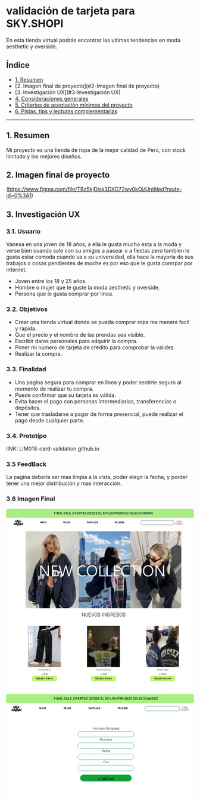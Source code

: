 # validación de tarjeta para SKY.SHOPI
 
 En esta tienda virtual podrás encontrar las ultimas tendencias en moda aesthetic y overside. 

## Índice

* [1. Resumen](#1-Resumen)
* [2. Imagen final de proyecto](#2-Imagen final de proyecto)
* [3. Investigación UX](#3-Investigación UX)
* [4. Consideraciones generales](#4-consideraciones-generales)
* [5. Criterios de aceptación mínimos del proyecto](#5-criterios-de-aceptación-mínimos-del-proyecto)
* [6. Pistas, tips y lecturas complementarias](#6-pistas-tips-y-lecturas-complementarias)

***

## 1. Resumen

Mi proyecto es una tienda de ropa de la mejor calidad de Perú, con stock limitado y los mejores diseños.

## 2. Imagen final de proyecto

(https://www.figma.com/file/TBz5kjDisk3DXD72wv0kOi/Untitled?node-id=0%3A1)

## 3. Investigación UX

### 3.1. Usuario 

Vanesa en una joven de 18 años, a ella le gusta mucho esta a la moda y verse bien cuando sale con su amigos a pasear o a fiestas pero tambien le gusta estar comoda cuando va a su universidad, ella hace la mayoria de sus trabajos o cosas pendientes de moche es por eso que le gusta comrpar por internet.

* Joven entre los 18 y 25 años.
* Hombre o mujer que le guste la moda aesthetic y overside.
* Persona que le gusta comprar por linea.

### 3.2. Objetivos

* Crear una tienda virtual donde se pueda comprar ropa me manera facil y rapida.
* Que el precio y el nombre de las prendas sea visible.
* Escribir datos personales para adquirir la compra.
* Poner mi número de tarjeta de crédito para comprobar la validez.
* Realizar la compra.

### 3.3. Finalidad

* Una pagina segura para comprar en linea y poder sentirte seguro al momento de realizar tu compra.
* Puede confirmar que su tarjeta es válida.
* Evita hacer el pago con personas intermediarias, transferencias o depósitos.
* Tener que trasladarse a pagar de forma presencial, puede realizar el pago desde cualquier parte.

### 3.4.  Prototipo

lINK: LIM018-card-validation.github.io

### 3.5 FeedBack

La pagina debería ser mas limpia a la vista, poder elegir la fecha, y porder tener una mejor distribución y mas interacción.

### 3.6 Imagen Final 

![](src/imagenes/skycaptura.jpeg)

![](src/imagenes/skycaptura%202.jpeg)

